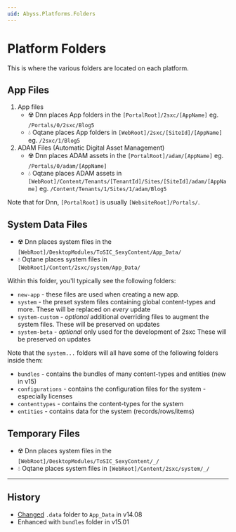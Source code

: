 ```yaml
---
uid: Abyss.Platforms.Folders
---
```


# Platform Folders

This is where the various folders are located on each platform.

## App Files

1. App files
    * ☢️ Dnn places App folders in the `[PortalRoot]/2sxc/[AppName]` eg. `/Portals/0/2sxc/Blog5`
    * 💧 Oqtane places App folders in `[WebRoot]/2sxc/[SiteId]/[AppName]` eg. `/2sxc/1/Blog5`
1. ADAM Files (Automatic Digital Asset Management)
    * ☢️ Dnn places ADAM assets in the `[PortalRoot]/adam/[AppName]` eg. `/Portals/0/adam/[AppName]`
    * 💧 Oqtane places ADAM assets in `[WebRoot]/Content/Tenants/[TenantId]/Sites/[SiteId]/adam/[AppName]` eg. `/Content/Tenants/1/Sites/1/adam/Blog5`

Note that for Dnn, `[PortalRoot]` is usually `[WebsiteRoot]/Portals/`.

## System Data Files

* ☢️ Dnn places system files in the `[WebRoot]/DesktopModules/ToSIC_SexyContent/App_Data/`
* 💧 Oqtane places system files in `[WebRoot]/Content/2sxc/system/App_Data/`

Within this folder, you'll typically see the following folders:

* `new-app` - these files are used when creating a new app.
* `system` - the preset system files containing global content-types and more.
    These will be replaced on _every_ update
* `system-custom` - _optional_ additional overriding files to augment the system files.
    These will be preserved on updates
* `system-beta` - _optional_ only used for the development of 2sxc
    These will be preserved on updates

Note that the `system...` folders will all have some of the following folders inside them:

* `bundles` - contains the bundles of many content-types and entities (new in v15)
* `configurations` - contains the configuration files for the system - especially licenses
* `contenttypes` - contains the content-types for the system
* `entities` - contains data for the system (records/rows/items)

## Temporary Files

* ☢️ Dnn places system files in the `[WebRoot]/DesktopModules/ToSIC_SexyContent/_/`
* 💧 Oqtane places system files in `[WebRoot]/Content/2sxc/system/_/`

---

## History

* [Changed](xref:Abyss.Releases.History.V14.AppDataFolder) `.data` folder to `App_Data` in v14.08
* Enhanced with `bundles` folder in v15.01

